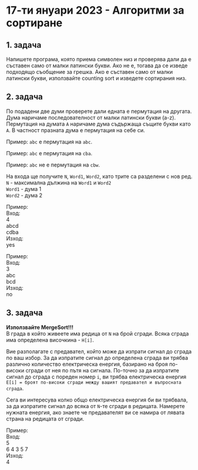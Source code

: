 # 17-ти януари 2023 - Алгоритми за сортиране

## 1. задача 
Напишете програма, която приема символен низ и проверява дали да е съставен само от малки латински букви. Ако не е, тогава да се изведе подходящо съобщение за грешка. Ако е съставен само от малки латински букви, използвайте counting sort и изведете сортирания низ. 

## 2. задача  
По подадени две думи проверете дали едната е пермутация на другата. Дума наричаме последователност от малки латински букви (a-z). Пермутация на думата `А` наричаме дума съдържаща същите букви като `А`. В частност празната дума е пермутация на себе си.

Пример: `abc` е пермутация на `abc`.

Пример: `abc` е пермутация на `cba`.

Пример: `abc` не е пермутация на `cbw`.     


На входа ще получите `N`, `Word1`, `Word2`, като трите са разделени с нов ред.      
`N` - максимална дължина на `Word1` и `Word2`      
`Word1` - дума 1      
`Word2` - дума 2          

Пример:     
Вход:       
4     
abcd     
cdba     
Изход:      
yes      

Пример:     
Вход:       
3     
abc     
bcd     
Изход:      
no         

## 3. задача 
**Използвайте MergeSort!!!**       
В града в който живеете има редица от `N` на брой сгради. Всяка сграда има определена височкина - `H[i]`.     

Вие разполагате с предавател, който може да изпрати сигнал до сграда по ваш избор. За да изпратите сигнал до определена сграда ви трябва различно количество електрическа енергия, базирано на броя по-високи сгради от нея по пътя на сигнала. По-точно за да изпратите сигнал до сграда с пореден номер `i`, ви трябва електрическа енергия `E[i] = броят по-високи сгради между вашият предавател и въпросната сграда`.    

Сега ви интересува колко общо електрическа енергия би ви трябвала, за да изпратите сигнал до всяка от `N`-те сгради в редицата. Намерете нужната енергия, ако знаете че предавателят ви се намира от лявата страна на редицата от сгради.

Пример:     
Вход:   
5     
6 4 3 5 7       
Изход:       
4      
